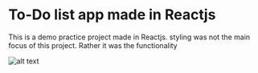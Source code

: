 # To-Do list app made in Reactjs

This is a demo practice project made in Reactjs. styling was not the main focus of this project. Rather it was the functionality

![alt text](https://www.dropbox.com/s/do8abt5rdy3mxw2/Screenshot%20from%202022-12-04%2017-40-19.png?dl=0)

